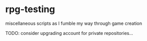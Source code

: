 # rpg-testing
miscellaneous scripts as I fumble my way through game creation

TODO: consider upgrading account for private repositories...
